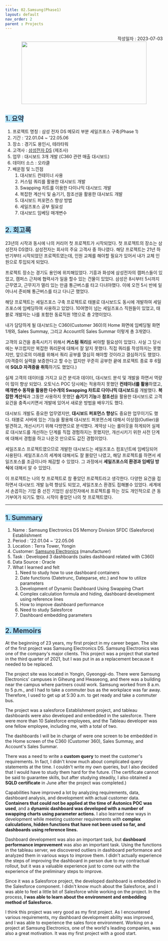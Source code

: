 ```yaml
---
title: 02.Samsung(Phase1)
layout: default
nav_order: 2
parent : Projects
---
```

<div style="text-align: right;">
작성일자 : 2023-07-03
</div>

<style>
  .image-container {
    display: flex;
    justify-content: center;
    align-items: center;
  }
</style>

<div class="image-container">
  <img src="https://mms.businesswire.com/media/20230126005482/en/1605352/22/Samsung_Logo_Wordmark_2022.jpg" width="400" height="200">
</div>

## <span style="color:#2d3748; background-color:#b3e5fc">1. 요약</span>
1. 프로젝트 명칭 : 삼성 전자 DS 메모리 부분 세일즈포스 구축(Phase 1)
2. 기간 : '22.01.04 ~ '22.05.06
3. 장소 : 경기도 용인시, 테라타워
4. 고객사 : <a href="hhttps://semiconductor.samsung.com/kr/" target="_blank">삼성전자 DS</a> (제조사)
5. 업무 : 대시보드 3개 개발 (C360 관련 매출 대시보드)
6. 데이터 소스 : 오라클
7. 배운점 및 느낀점<br>
   1. 대시보드 컨테이너 사용
   2. 커스텀 쿼리를 활용한 대시보드 개발
   3. Swapping 차트를 이용한 다이나믹 대시보드 개발
   4. 복잡한 계산식 및 숨기기, 참조선을 활용한 대시보드 개발
   5. 대시보드 퍼포먼스 향상 방법
   6. 세일즈포스 공부 필요성
   7. 대시보드 임베딩 매개변수

## <span style="color:#2d3748; background-color:#b3e5fc">2. 회고록</span>
23년의 시작과 동시에 나의 커리어 첫 프로젝트가 시작되었다. 첫 프로젝트의 장소는 삼성전자 DS였다. 삼성전자는 회사의 주요 고객사 중 하나였다. 해당 프로젝트는 21년 하반기부터 시작되었던 프로젝트였는데, 인원 교체를 해야할 필요가 있어서 내가 교체 인원으로 투입되게 되었다.

프로젝트 장소는 경기도 용인에 위치해있었다. 기흥과 화성에 삼성전자의 캠퍼스들이 있었고, 캠퍼스 근처에 협력사가 일을 할수 있는 건물이 있었다.
삼성은 8시부터 5시까지 근무였고, 근무지가 멀리 있는 만큼 통근버스를 타고 다녀야했다. 이에 오전 5시 반에 일어나서 준비해 통근버스를 타고 다니곤 했었다.

해당 프로젝트는 세일즈포스 구축 프로젝트로 태블로 대시보드도 동시에 개발하여 세일즈포스에 임베딩하여 사용하고 있었다. 10여명이 넘는 세일즈포스 직원들이 있었고, 태블로 개발자는 나를 포함한 동료직원 1명으로 총 2명이었다.

내가 담당하게 될 대시보드는 C360(Customer 360)의 Home 화면에 임베딩될 화면 1개와, Sales Summay, 그리고 Account의 Sales Summar 이렇게 총 3개였다.

고객의 요건을 충족시키기 위해서 **커스텀 쿼리**를 써야할 필요성이 있었다. 사실 그 당시에는 부끄럽지만 복잡한 쿼리문에 대해서 잘 알지 못했다. 직접 쿼리를 작성하지는 못했지만, 앞으로의 미래를 위해서 쿼리 공부를 열심히 해야할 것이라고 결심하기도 했었다. (자격증이 실력을 보증한다고 할 수는 없지만 꾸준히 공부한 끝에 프로젝트 종료 후 6월에 **SQLD 자격증을 취득**하기도 했었다.)

실제 고객의 데이터를 가지고 요건 분석과 데이터, 대시보드 분석 및 개발을 하면서 역량이 많이 향상 되었다. 오토닉스 POC 당시에는 적용하지 못했던 **컨테이너를 활용**하였고, **매개변수 동작을 활용한 다수개의 Swapping 차트로 다이나믹 대시보드**를 개발했다. **복잡한 계산식**과 그동안 사용하지 못했던 **숨기기 기능**과 **참조선**을 활용한 대시보드로 고객 요건을 충족시키면서 개발에 있어서 새로운 방법을 배우기도 했다.

대시보드 개발도 중요한 업무였지만, **대시보드 퍼포먼스 향상**도 중요한 업무이기도 했다. 태블로 서버에 있는 기능을 활용해 대시보드 퍼포먼스에 대해서 이상점(Outlier)을 발견하고, 개선시키기 위해 다방면으로 분석했다. 계약상 나는 롤아웃을 하게되어 실제로 대시보드를 개선하는 단계를 직접 경험하지는 못했지만, 개선시키기 위한 사전 단계에 대해서 경험을 하고 나온것 만으로도 값진 경험이었다.

세일즈포스 프로젝트였으므로 개발한 대시보드는 세일즈포스 컴포넌트에 임베딩되어 사용된다. 세일즈포스의 세계에 대해서도 잘 몰랐던 나였고, 해당 프로젝트를 하면서 세일즈포스를 조금이나마 체감할 수 있었다. 그 과정에서 **세일즈포스의 환경과 임베딩 방식**에 대해서 알 수 있었다.

이 프로젝트는 나의 첫 프로젝트로 참 좋았던 프로젝트라고 생각한다. 다양한 요건을 접하면서 대시보드 개발 능력 향상도 되었고, 세일즈포스 환경도 접해볼수 있었다. 세계에서 손꼽히는 기업 중 선진 기업인 삼성전자에서 프로젝트를 하는 것도 개인적으로 큰 동기부여가 되기도 했다. 시작이 좋았던 나의 첫 프로젝트였다.

---
## <span style="color:#2d3748; background-color:#b3e5fc">1. Summary</span>

1. Name : Samsung Electronics DS Memory Division SFDC (Salesforce) Establishment
2. Period : '22.01.04 ~ '22.05.06
3. Location : Terra Tower, Yongin
4. Customer: <a href="https://semiconductor.samsung.com/" target="_blank">Samsung Electronics</a> (manufacturer)
5. Task : Developed 3 dashboards (sales dashboard related with C360)
6. Data Source : Oracle
7. What I learned and felt<br>
   1. Need to study how to use dashboard containers<br>
   2. Date functions (Datetrunc, Dateparse, etc.) and how to utilize parameters
   3. Development of Dynamic Dashboard Using Swapping Chart
   4. Complex calculation formula and hiding, dashboard development using reference lines
   5. How to improve dashboard performance
   6. Need to study Salesforce
   7. Dashboard embedding parameters

## <span style="color:#2d3748; background-color:#b3e5fc">2. Memoirs</span>
At the beginning of 23 years, my first project in my career began. The site of the first project was Samsung Electronics DS. Samsung Electronics was one of the company's major clients. This project was a project that started in the third quarter of 2021, but I was put in as a replacement because it needed to be replaced.

The project site was located in Yongin, Gyeonggi-do. There were Samsung Electronics' campuses in Giheung and Hwaseong, and there was a building near the campus where partners could work. Samsung worked from 8 a.m. to 5 p.m., and I had to take a commuter bus as the workplace was far away. Therefore, I used to get up at 5:30 a.m. to get ready and take a commuter bus.

The project was a salesforce Establishment project, and tableau dashboards were also developed and embedded in the salesforce. There were more than 10 Salesforce employees, and the Tableau developer was one fellow employee, including me, with a total of two.

The dashboards I will be in charge of were one screen to be embedded in the Home screen of the C360 (Customer 360), Sales Summay, and Account's Sales Summar.

There was a need to write a **custom query** to meet the customer's requirements. In fact, I didn't know much about complicated query statements at the time. I couldn't write my own queries, but I also decided that I would have to study them hard for the future. (The certificate cannot be said to guarantee skills, but after studying steadily, I also obtained a **SQLD certificate** in June after the project was completed.)

Capabilities have improved a lot by analyzing requirements, data, dashboard analysis, and development with actual customer data. **Containers that could not be applied at the time of Autonics POC was used**, and a **dynamic dashboard was developed with a number of swapping charts using parameter actions.** I also learned new ways in development while meeting customer requirements with **complex calculations, hidden functions that have not been used so far, and dashboards using reference lines.**

Dashboard development was also an important task, but **dashboard performance improvement** was also an important task. Using the functions in the tableau server, we discovered outliers in dashboard performance and analyzed them in various ways to improve them. I didn't actually experience the steps of improving the dashboard in person due to my contractual rollout, but it was a valuable experience just to come out with the experience of the preliminary steps to improve.

Since it was a Salesforce project, the developed dashboard is embedded in the Salesforce component. I didn't know much about the Salesforce, and I was able to feel a little bit of Salesforce while working on the project. In the process, **I was able to learn about the environment and embedding method of Salesforce.**

I think this project was very good as my first project. As I encountered various requirements, my dashboard development ability was improved, and I was able to experience the sales force environment. Working on a project at Samsung Electronics, one of the world's leading companies, was also a great motivation. It was my first project with a good start.
